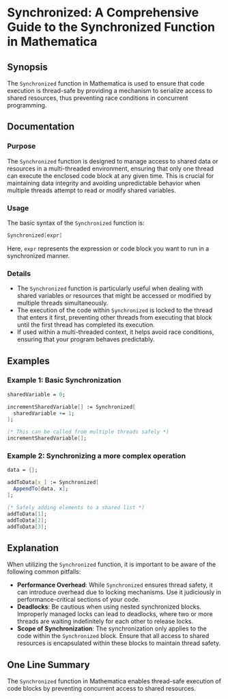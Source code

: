 <!--
Meta Description: # Synchronized: A Comprehensive Guide to the Synchronized Function in Mathematica ## Synopsis The `Synchronized` function in Mathematica is used to en...
Meta Keywords: synchronized, function, code, thread, shared
-->

# Synchronized: A Comprehensive Guide to the Synchronized Function in Mathematica

## Synopsis
The `Synchronized` function in Mathematica is used to ensure that code execution is thread-safe by providing a mechanism to serialize access to shared resources, thus preventing race conditions in concurrent programming.

## Documentation
### Purpose
The `Synchronized` function is designed to manage access to shared data or resources in a multi-threaded environment, ensuring that only one thread can execute the enclosed code block at any given time. This is crucial for maintaining data integrity and avoiding unpredictable behavior when multiple threads attempt to read or modify shared variables.

### Usage
The basic syntax of the `Synchronized` function is:
```mathematica
Synchronized[expr]
```
Here, `expr` represents the expression or code block you want to run in a synchronized manner.

### Details
- The `Synchronized` function is particularly useful when dealing with shared variables or resources that might be accessed or modified by multiple threads simultaneously.
- The execution of the code within `Synchronized` is locked to the thread that enters it first, preventing other threads from executing that block until the first thread has completed its execution.
- If used within a multi-threaded context, it helps avoid race conditions, ensuring that your program behaves predictably.

## Examples
### Example 1: Basic Synchronization
```mathematica
sharedVariable = 0;

incrementSharedVariable[] := Synchronized[
  sharedVariable += 1;
];

(* This can be called from multiple threads safely *)
incrementSharedVariable[];
```

### Example 2: Synchronizing a more complex operation
```mathematica
data = {};

addToData[x_] := Synchronized[
  AppendTo[data, x];
];

(* Safely adding elements to a shared list *)
addToData[1];
addToData[2];
addToData[3];
```

## Explanation
When utilizing the `Synchronized` function, it is important to be aware of the following common pitfalls:

- **Performance Overhead**: While `Synchronized` ensures thread safety, it can introduce overhead due to locking mechanisms. Use it judiciously in performance-critical sections of your code.
- **Deadlocks**: Be cautious when using nested synchronized blocks. Improperly managed locks can lead to deadlocks, where two or more threads are waiting indefinitely for each other to release locks.
- **Scope of Synchronization**: The synchronization only applies to the code within the `Synchronized` block. Ensure that all access to shared resources is encapsulated within these blocks to maintain thread safety.

## One Line Summary
The `Synchronized` function in Mathematica enables thread-safe execution of code blocks by preventing concurrent access to shared resources.